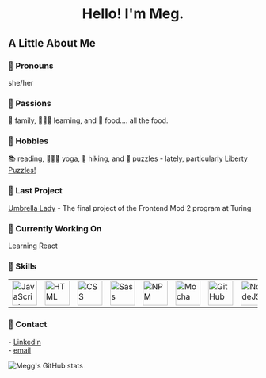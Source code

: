 <h1 align="center"> Hello! I'm Meg. </h1>

<h2> A Little About Me </h2>
<h3>🌻  Pronouns</h3> she/her
<h3>🌻  Passions</h3> 💞 family, 🙋🏻‍♀️ learning, and 🍲 food.... all the food.
<h3>🌻  Hobbies</h3> 📚 reading, 🧘🏻‍♀️ yoga, 🥾 hiking, and 🧩 puzzles - lately, particularly <a href="https://www.libertypuzzles.com/">Liberty Puzzles!</a>
<h3>🌻  Last Project</h3> <a href="https://github.com/Meggs625/umbrella-lady">Umbrella Lady</a> - The final project of the Frontend Mod 2 program at Turing
<h3>🌻  Currently Working On</h3> Learning React
<h3>🌻  Skills</h3> 
<table>
     <tr>
        <td><img src="https://github.com/tkswann2/tech-logos/blob/master/jslogo.png" alt="JavaScript" width="50" height="auto" /></td>
        <td><img src="https://github.com/tkswann2/tech-logos/blob/master/html5.png" alt="HTML" width="50" height="auto" /></td>
        <td><img src="https://github.com/tkswann2/tech-logos/blob/master/css3.png" alt="CSS" width="50" height="auto" /></td>
        <td><img src="https://github.com/tkswann2/tech-logos/blob/master/sass.png" alt="Sass" width="50" height="auto" /></td>
        <td><img src="https://github.com/tkswann2/tech-logos/blob/master/npm.png" alt="NPM" width="50" height="auto" /></td>
        <td><img src="https://github.com/tkswann2/tech-logos/blob/master/mocha.png" alt="Mocha" width="50" height="auto" /></td>
        <td><img src="https://github.com/tkswann2/tech-logos/blob/master/github.png" alt="GitHub" width="50" height="auto" /></td>
        <td><img src="https://github.com/tkswann2/tech-logos/blob/master/nodejs.png" alt="NodeJS" width="50" height="auto" /></td>
    </tr>
 </table>

<h3>🌻  Contact</h3> 
 - <a href="https://www.linkedin.com/in/megan-d-mcbride/">LinkedIn</a>
 <br/>
 - <a href="mailto: mcbride.megd@gmail.com">email</a>

![Megg's GitHub stats](https://github-readme-stats.vercel.app/api?username=meggs625&theme=radical&show_icons=true)
